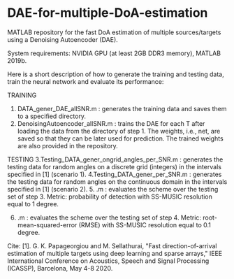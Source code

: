 # DAE-for-multiple-DoA-estimation
MATLAB repository for the fast DoA estimation of multiple sources/targets using a Denoising Autoencoder (DAE).

System requirements: NVIDIA GPU (at least 2GB DDR3 memory), MATLAB 2019b.

Here is a short description of how to generate the training and testing data, train the neural network and evaluate its performance:

TRAINING
1. DATA_gener_DAE_allSNR.m : generates the training data and saves them to a specified directory.
2. DenoisingAutoencoder_allSNR.m : trains the DAE for each T after loading the data from the directory of step 1. The weights, i.e., net, are saved so that they can be later used for prediction. The trained weights are also provided in the repository.

TESTING
3.Testing_DATA_gener_ongrid_angles_per_SNR.m : generates the testing data for random angles on a discrete grid (integers) in the intervals specified in [1] (scenario 1).
4.Testing_DATA_gener_per_SNR.m : generates the testing data for random angles on the continuous domain in the intervals specified in [1] (scenario 2).
5. .m : evaluates the scheme over the testing set of step 3. Metric: probability of detection with SS-MUSIC resolution equal to 1 degree.

6. .m : evaluates the scheme over the testing set of step 4. Metric: root-mean-squared-error (RMSE) with SS-MUSIC resolution equal to 0.1 degree.


Cite: [1]. G. K. Papageorgiou and M. Sellathurai, "Fast direction-of-arrival estimation of multiple targets using deep learning and sparse arrays," IEEE International Conference on Acoustics, Speech and Signal Processing (ICASSP), Barcelona, May 4-8 2020.
